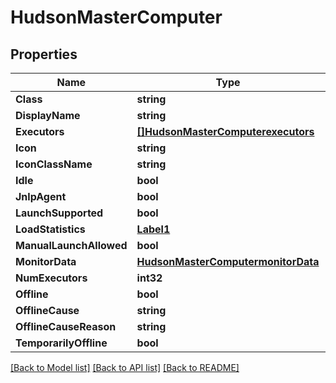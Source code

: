# HudsonMasterComputer

## Properties
Name | Type | Description | Notes
------------ | ------------- | ------------- | -------------
**Class** | **string** |  | [optional] 
**DisplayName** | **string** |  | [optional] 
**Executors** | [**[]HudsonMasterComputerexecutors**](HudsonMasterComputerexecutors.md) |  | [optional] 
**Icon** | **string** |  | [optional] 
**IconClassName** | **string** |  | [optional] 
**Idle** | **bool** |  | [optional] 
**JnlpAgent** | **bool** |  | [optional] 
**LaunchSupported** | **bool** |  | [optional] 
**LoadStatistics** | [**Label1**](Label1.md) |  | [optional] 
**ManualLaunchAllowed** | **bool** |  | [optional] 
**MonitorData** | [**HudsonMasterComputermonitorData**](HudsonMasterComputermonitorData.md) |  | [optional] 
**NumExecutors** | **int32** |  | [optional] 
**Offline** | **bool** |  | [optional] 
**OfflineCause** | **string** |  | [optional] 
**OfflineCauseReason** | **string** |  | [optional] 
**TemporarilyOffline** | **bool** |  | [optional] 

[[Back to Model list]](../README.md#documentation-for-models) [[Back to API list]](../README.md#documentation-for-api-endpoints) [[Back to README]](../README.md)


